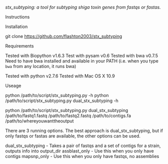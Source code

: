 *stx_subtyping: a tool for subtyping shiga toxin genes from fastqs or fastas.*

Instructions

Installation 

git clone https://github.com/flashton2003/stx_subtyping

Requirements

Tested with Biopython v1.6.3
Test with pysam v0.6
Tested with bwa v0.7.5
Need to have bwa installed and available in your PATH (i.e. when you type `bwa` from any location, it runs bwa)

Tested with python v2.7.6
Tested with Mac OS X 10.9

Useage

python /path/to/script/stx_subtyping.py -h
python /path/to/script/stx_subtyping.py dual_stx_subtyping -h

python /path/to/script/stx_subtyping.py dual_stx_subtyping /path/to/fastq1.fastq /path/to/fastq2.fastq /path/to/contigs.fa /path/to/whereyouwanttheoutput

There are 3 running options. The best approach is dual_stx_subtyping, but if only fastqs or fastas are available, the other options can be used.

dual_stx_subtyping - Takes a pair of fastqs and a set of contigs for a strain, outputs info into output_dir
assblast_only - Use this when you only have contigs
mapsnp_only - Use this when you only have fastqs, no assemblies


